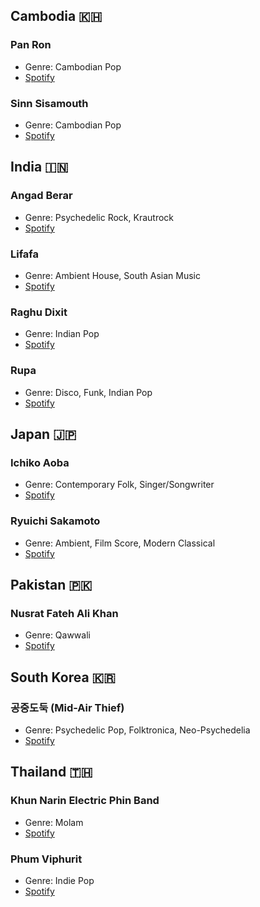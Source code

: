## Cambodia 🇰🇭
### Pan Ron
- Genre: Cambodian Pop
- [Spotify](https://open.spotify.com/artist/6RmYU3sfCbXaIspp8T3YmX?si=no_RhtpiRLqWPPu3uqAKRw)

### Sinn Sisamouth
- Genre: Cambodian Pop
- [Spotify](https://open.spotify.com/artist/5Vp49PDKCSLwmRI1qhb0oa?si=DOIaBpLvTpe9D3koqTqKLg)

## India 🇮🇳
### Angad Berar
- Genre: Psychedelic Rock, Krautrock
- [Spotify](https://open.spotify.com/artist/0lSDFUCTWrebuew5W3XT18?si=c0lsLtLCR02wV5xIexVjJw)

### Lifafa
- Genre: Ambient House, South Asian Music
- [Spotify](https://open.spotify.com/artist/6i50rQJbETLRREwFn3plcw?si=Y-u2gUHFTvCvTbQY4EppuA)

### Raghu Dixit
- Genre: Indian Pop
- [Spotify](https://open.spotify.com/artist/72578usTM6Cj5qWsi471Nc?si=NeWeuu5QQtiUTsLTan6P2g)

### Rupa
- Genre: Disco, Funk, Indian Pop
- [Spotify](https://open.spotify.com/artist/6e0Crf87DmXzH3xgFtkCvI?si=fJLx7w6uQiCyRVlKknekYg)

## Japan 🇯🇵
### Ichiko Aoba
- Genre: Contemporary Folk, Singer/Songwriter
- [Spotify](https://open.spotify.com/artist/6ignRjbPmLvKdtMLj9a5Xs?si=D6A3RcBfRp6cUF34rHPuyQ)

### Ryuichi Sakamoto
- Genre: Ambient, Film Score, Modern Classical
- [Spotify](https://open.spotify.com/artist/1tcgfoMTT1szjUeaikxRjA?si=ucp8eTiFQ0KdZaKScAmuaQ)

## Pakistan 🇵🇰
### Nusrat Fateh Ali Khan
- Genre: Qawwali
- [Spotify](https://open.spotify.com/artist/5HcunTidTUrOaf8V0iJcvl?si=xo5dEZBcTdeSZY7aqEuvRw)

## South Korea 🇰🇷
### 공중도둑 (Mid-Air Thief)
- Genre: Psychedelic Pop, Folktronica, Neo-Psychedelia
- [Spotify](https://open.spotify.com/artist/0zGRuj0aQ3mM6i2dQoO8h0?si=kPoEmqJdQYGBEE6o36NEtQ)

## Thailand 🇹🇭
### Khun Narin Electric Phin Band
- Genre: Molam
- [Spotify](https://open.spotify.com/artist/63zawOgIPFW8J6QTTJiRX1?si=Opacl82KSUuKN5hjYUwDTA)

### Phum Viphurit
- Genre: Indie Pop
- [Spotify](https://open.spotify.com/artist/5mqguTgtaoCMNMZD6txCh6?si=N1us93JrTmG_Pzpmd5wcjw)